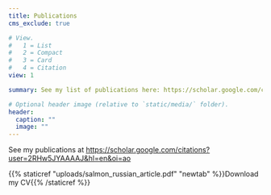 ```yaml
---
title: Publications
cms_exclude: true

# View.
#   1 = List
#   2 = Compact
#   3 = Card
#   4 = Citation
view: 1

summary: See my list of publications here: https://scholar.google.com/citations?user=2RHw5JYAAAAJ&hl=en&oi=ao

# Optional header image (relative to `static/media/` folder).
header:
  caption: ""
  image: ""
---
```


See my publications at https://scholar.google.com/citations?user=2RHw5JYAAAAJ&hl=en&oi=ao

{{% staticref "uploads/salmon_russian_article.pdf" "newtab" %}}Download my CV{{% /staticref %}}
